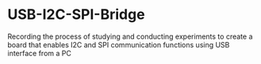 # USB-I2C-SPI-Bridge
Recording the process of studying and conducting experiments to create a board that enables I2C and SPI communication functions using USB interface from a PC
